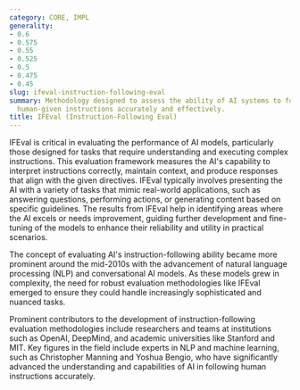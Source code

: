 ```yaml
---
category: CORE, IMPL
generality:
- 0.6
- 0.575
- 0.55
- 0.525
- 0.5
- 0.475
- 0.45
slug: ifeval-instruction-following-eval
summary: Methodology designed to assess the ability of AI systems to follow and execute
  human-given instructions accurately and effectively.
title: IFEval (Instruction-Following Eval)
---
```


IFEval is critical in evaluating the performance of AI models, particularly those designed for tasks that require understanding and executing complex instructions. This evaluation framework measures the AI's capability to interpret instructions correctly, maintain context, and produce responses that align with the given directives. IFEval typically involves presenting the AI with a variety of tasks that mimic real-world applications, such as answering questions, performing actions, or generating content based on specific guidelines. The results from IFEval help in identifying areas where the AI excels or needs improvement, guiding further development and fine-tuning of the models to enhance their reliability and utility in practical scenarios.

The concept of evaluating AI's instruction-following ability became more prominent around the mid-2010s with the advancement of natural language processing (NLP) and conversational AI models. As these models grew in complexity, the need for robust evaluation methodologies like IFEval emerged to ensure they could handle increasingly sophisticated and nuanced tasks.

Prominent contributors to the development of instruction-following evaluation methodologies include researchers and teams at institutions such as OpenAI, DeepMind, and academic universities like Stanford and MIT. Key figures in the field include experts in NLP and machine learning, such as Christopher Manning and Yoshua Bengio, who have significantly advanced the understanding and capabilities of AI in following human instructions accurately.